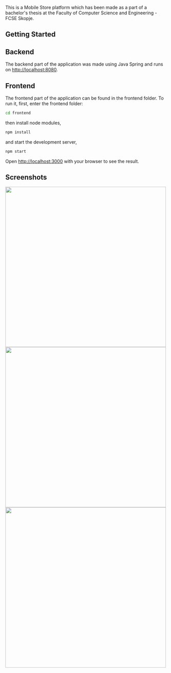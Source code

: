 This is a Mobile Store platform which has been made as a part of a bachelor's thesis at the Faculty of Computer Science and Engineering - FCSE Skopje.

## Getting Started

## Backend

The backend part of the application was made using Java Spring and runs on [http://localhost:8080](http://localhost:8080).

## Frontend

The frontend part of the application can be found in the frontend folder. 
To run it, first, enter the frontend folder:

```bash
cd frontend
```
then install node modules,
```bash
npm install
```
and start the development server,
```bash
npm start
```
Open [http://localhost:3000](http://localhost:3000) with your browser to see the result.

## Screenshots

<img src="https://i.imgur.com/4b2iUwp.png" width="500">

<img src="https://i.imgur.com/0hfmnS7.png" width="500">

<img src="https://i.imgur.com/LVuJn8b.png" width="500">
